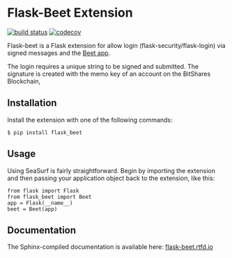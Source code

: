 # Flask-Beet Extension

[![build status](https://secure.travis-ci.org/blockchainprojects/flask_beet.png?branch=master)](https://travis-ci.org/#!/blockchainprojects/flask_beet)
[![codecov](https://codecov.io/gh/blockchainprojects/flask_beet/branch/master/graph/badge.svg)](https://codecov.io/gh/blockchainprojects/flask_beet)

Flask-beet is a Flask extension for allow login (flask-security/flask-login)
via signed messages and the [Beet app](http://get-beet.io).

The login requires a unique string to be signed and submitted. The signature is
created with the memo key of an account on the BitShares Blockchain,

## Installation

Install the extension with one of the following commands:

    $ pip install flask_beet

## Usage

Using SeaSurf is fairly straightforward. Begin by importing the extension and
then passing your application object back to the extension, like this:

    from flask import Flask
    from flask_beet import Beet
    app = Flask(__name__)
    beet = Beet(app)

## Documentation

The Sphinx-compiled documentation is available here: [flask-beet.rtfd.io](http://flask-beet.rtfd.io/)
